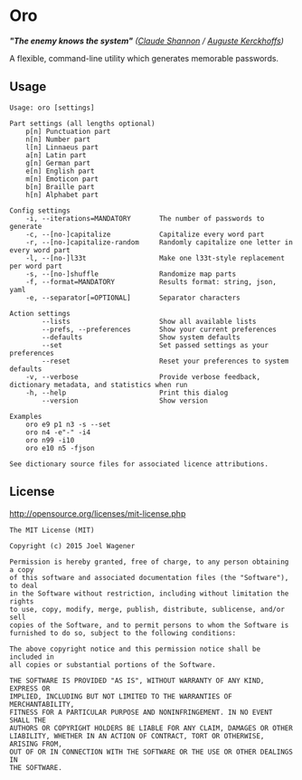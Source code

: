 # Oro

_**"The enemy knows the system"** ([Claude Shannon](http://en.wikipedia.org/wiki/Claude_Shannon) / [Auguste Kerckhoffs](http://en.wikipedia.org/wiki/Auguste_Kerckhoffs))_

A flexible, command-line utility which generates memorable passwords.

## Usage

    Usage: oro [settings]

    Part settings (all lengths optional)
        p[n] Punctuation part
        n[n] Number part
        l[n] Linnaeus part
        a[n] Latin part
        g[n] German part
        e[n] English part
        m[n] Emoticon part
        b[n] Braille part
        h[n] Alphabet part

    Config settings
        -i, --iterations=MANDATORY       The number of passwords to generate
        -c, --[no-]capitalize            Capitalize every word part
        -r, --[no-]capitalize-random     Randomly capitalize one letter in every word part
        -l, --[no-]l33t                  Make one l33t-style replacement per word part
        -s, --[no-]shuffle               Randomize map parts
        -f, --format=MANDATORY           Results format: string, json, yaml
        -e, --separator[=OPTIONAL]       Separator characters

    Action settings
            --lists                      Show all available lists
            --prefs, --preferences       Show your current preferences
            --defaults                   Show system defaults
            --set                        Set passed settings as your preferences
            --reset                      Reset your preferences to system defaults
        -v, --verbose                    Provide verbose feedback, dictionary metadata, and statistics when run
        -h, --help                       Print this dialog
            --version                    Show version

    Examples
        oro e9 p1 n3 -s --set
        oro n4 -e"-" -i4
        oro n99 -i10
        oro e10 n5 -fjson

    See dictionary source files for associated licence attributions.

## License

http://opensource.org/licenses/mit-license.php

    The MIT License (MIT)

    Copyright (c) 2015 Joel Wagener

    Permission is hereby granted, free of charge, to any person obtaining a copy
    of this software and associated documentation files (the "Software"), to deal
    in the Software without restriction, including without limitation the rights
    to use, copy, modify, merge, publish, distribute, sublicense, and/or sell
    copies of the Software, and to permit persons to whom the Software is
    furnished to do so, subject to the following conditions:

    The above copyright notice and this permission notice shall be included in
    all copies or substantial portions of the Software.

    THE SOFTWARE IS PROVIDED "AS IS", WITHOUT WARRANTY OF ANY KIND, EXPRESS OR
    IMPLIED, INCLUDING BUT NOT LIMITED TO THE WARRANTIES OF MERCHANTABILITY,
    FITNESS FOR A PARTICULAR PURPOSE AND NONINFRINGEMENT. IN NO EVENT SHALL THE
    AUTHORS OR COPYRIGHT HOLDERS BE LIABLE FOR ANY CLAIM, DAMAGES OR OTHER
    LIABILITY, WHETHER IN AN ACTION OF CONTRACT, TORT OR OTHERWISE, ARISING FROM,
    OUT OF OR IN CONNECTION WITH THE SOFTWARE OR THE USE OR OTHER DEALINGS IN
    THE SOFTWARE.
